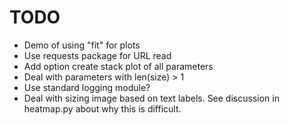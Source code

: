 # TODO

* Demo of using "fit" for plots
* Use requests package for URL read
* Add option create stack plot of all parameters
* Deal with parameters with len(size) > 1
* Use standard logging module?
* Deal with sizing image based on text labels. See discussion in heatmap.py about why this is difficult.